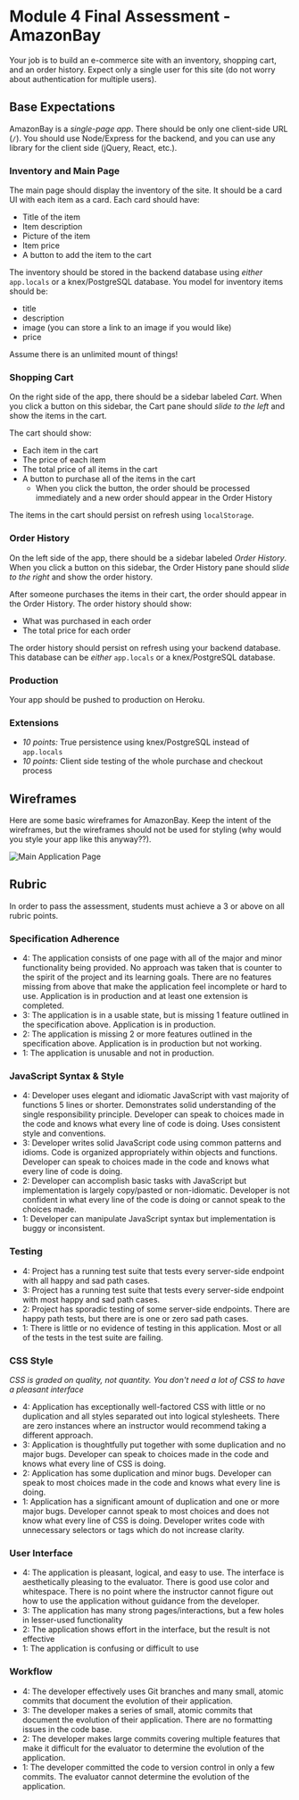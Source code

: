 # Module 4 Final Assessment - AmazonBay

Your job is to build an e-commerce site with an inventory, shopping cart, and an order history. Expect only a single user for this site (do not worry about authentication for multiple users).

## Base Expectations

AmazonBay is a _single-page app_. There should be only one client-side URL (`/`). You should use Node/Express for the backend, and you can use any library for the client side (jQuery, React, etc.).

### Inventory and Main Page

The main page should display the inventory of the site. It should be a card UI with each item as a card. Each card should have:

- Title of the item
- Item description
- Picture of the item
- Item price
- A button to add the item to the cart

The inventory should be stored in the backend database using _either_ `app.locals` or a knex/PostgreSQL database. You model for inventory items should be:

- title
- description
- image (you can store a link to an image if you would like)
- price

Assume there is an unlimited mount of things!

### Shopping Cart

On the right side of the app, there should be a sidebar labeled *Cart*. When you click a button on this sidebar, the Cart pane should _slide to the left_ and show the items in the cart.

The cart should show:

- Each item in the cart
- The price of each item
- The total price of all items in the cart
- A button to purchase all of the items in the cart
  - When you click the button, the order should be processed immediately and a new order should appear in the Order History

The items in the cart should persist on refresh using `localStorage`.

### Order History

On the left side of the app, there should be a sidebar labeled *Order History*. When you click a button on this sidebar, the Order History pane should _slide to the right_ and show the order history.

After someone purchases the items in their cart, the order should appear in the Order History. The order history should show:

- What was purchased in each order
- The total price for each order

The order history should persist on refresh using your backend database. This database can be _either_ `app.locals` or a knex/PostgreSQL database.

### Production

Your app should be pushed to production on Heroku. 

### Extensions

- *10 points:* True persistence using knex/PostgreSQL instead of `app.locals`
- *10 points:* Client side testing of the whole purchase and checkout process

## Wireframes

Here are some basic wireframes for AmazonBay. Keep the intent of the wireframes, but the wireframes should not be used for styling (why would you style your app like this anyway??).

![Main Application Page](http://imgur.com/a/IVrEP)

## Rubric

In order to pass the assessment, students must achieve a 3 or above on all rubric points.

### Specification Adherence

* 4: The application consists of one page with all of the major and minor functionality being provided. No approach was taken that is counter to the spirit of the project and its learning goals. There are no features missing from above that make the application feel incomplete or hard to use. Application is in production and at least one extension is completed.
* 3: The application is in a usable state, but is missing 1 feature outlined in the specification above. Application is in production.
* 2: The application is missing 2 or more features outlined in the specification above. Application is in production but not working.
* 1: The application is unusable and not in production.

### JavaScript Syntax & Style

* 4: Developer uses elegant and idiomatic JavaScript with vast majority of functions 5 lines or shorter. Demonstrates solid understanding of the single responsibility principle. Developer can speak to choices made in the code and knows what every line of code is doing. Uses consistent style and conventions.
* 3: Developer writes solid JavaScript code using common patterns and idioms. Code is organized appropriately within objects and functions. Developer can speak to choices made in the code and knows what every line of code is doing.
* 2: Developer can accomplish basic tasks with JavaScript but implementation is largely copy/pasted or non-idiomatic. Developer is not confident in what every line of the code is doing or cannot speak to the choices made.
* 1: Developer can manipulate JavaScript syntax but implementation is buggy or inconsistent.

### Testing

* 4: Project has a running test suite that tests every server-side endpoint with all happy and sad path cases.
* 3: Project has a running test suite that tests every server-side endpoint with most happy and sad path cases.
* 2: Project has sporadic testing of some server-side endpoints. There are happy path tests, but there are is one or zero sad path cases.
* 1: There is little or no evidence of testing in this application. Most or all of the tests in the test suite are failing.

### CSS Style

*CSS is graded on quality, not quantity. You don't need a lot of CSS to have a pleasant interface*

* 4: Application has exceptionally well-factored CSS with little or no duplication and all styles separated out into logical stylesheets. There are zero instances where an instructor would recommend taking a different approach.
* 3: Application is thoughtfully put together with some duplication and no major bugs. Developer can speak to choices made in the code and knows what every line of CSS is doing.
* 2: Application has some duplication and minor bugs. Developer can speak to most choices made in the code and knows what every line is doing.
* 1: Application has a significant amount of duplication and one or more major bugs. Developer cannot speak to most choices and does not know what every line of CSS is doing. Developer writes code with unnecessary selectors or tags which do not increase clarity.

### User Interface

* 4: The application is pleasant, logical, and easy to use. The interface is aesthetically pleasing to the evaluator. There is good use color and whitespace. There is no point where the instructor cannot figure out how to use the application without guidance from the developer.
* 3: The application has many strong pages/interactions, but a few holes in lesser-used functionality
* 2: The application shows effort in the interface, but the result is not effective
* 1: The application is confusing or difficult to use

### Workflow

* 4: The developer effectively uses Git branches and many small, atomic commits that document the evolution of their application.
* 3: The developer makes a series of small, atomic commits that document the evolution of their application. There are no formatting issues in the code base.
* 2: The developer makes large commits covering multiple features that make it difficult for the evaluator to determine the evolution of the application.
* 1: The developer committed the code to version control in only a few commits. The evaluator cannot determine the evolution of the application.

